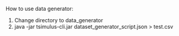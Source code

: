 How to use data generator:

1. Change directory to data_generator
2. java -jar tsimulus-cli.jar dataset_generator_script.json > test.csv